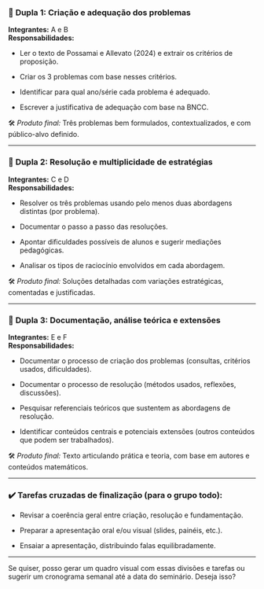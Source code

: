 ### 🔹 **Dupla 1: Criação e adequação dos problemas**

**Integrantes:** A e B  
**Responsabilidades:**

- Ler o texto de Possamai e Allevato (2024) e extrair os critérios de proposição.
    
- Criar os 3 problemas com base nesses critérios.
    
- Identificar para qual ano/série cada problema é adequado.
    
- Escrever a justificativa de adequação com base na BNCC.
    

🛠 _Produto final:_ Três problemas bem formulados, contextualizados, e com público-alvo definido.

---

### 🔹 **Dupla 2: Resolução e multiplicidade de estratégias**

**Integrantes:** C e D  
**Responsabilidades:**

- Resolver os três problemas usando pelo menos duas abordagens distintas (por problema).
    
- Documentar o passo a passo das resoluções.
    
- Apontar dificuldades possíveis de alunos e sugerir mediações pedagógicas.
    
- Analisar os tipos de raciocínio envolvidos em cada abordagem.
    

🛠 _Produto final:_ Soluções detalhadas com variações estratégicas, comentadas e justificadas.

---

### 🔹 **Dupla 3: Documentação, análise teórica e extensões**

**Integrantes:** E e F  
**Responsabilidades:**

- Documentar o processo de criação dos problemas (consultas, critérios usados, dificuldades).
    
- Documentar o processo de resolução (métodos usados, reflexões, discussões).
    
- Pesquisar referenciais teóricos que sustentem as abordagens de resolução.
    
- Identificar conteúdos centrais e potenciais extensões (outros conteúdos que podem ser trabalhados).
    

🛠 _Produto final:_ Texto articulando prática e teoria, com base em autores e conteúdos matemáticos.

---

### ✔️ **Tarefas cruzadas de finalização (para o grupo todo):**

- Revisar a coerência geral entre criação, resolução e fundamentação.
    
- Preparar a apresentação oral e/ou visual (slides, painéis, etc.).
    
- Ensaiar a apresentação, distribuindo falas equilibradamente.
    

---

Se quiser, posso gerar um quadro visual com essas divisões e tarefas ou sugerir um cronograma semanal até a data do seminário. Deseja isso?